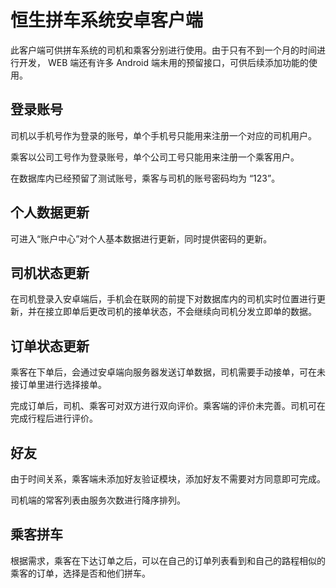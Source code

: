 # 恒生拼车系统安卓客户端
此客户端可供拼车系统的司机和乘客分别进行使用。由于只有不到一个月的时间进行开发， WEB 端还有许多 Android 端未用的预留接口，可供后续添加功能的使用。

## 登录账号
司机以手机号作为登录的账号，单个手机号只能用来注册一个对应的司机用户。

乘客以公司工号作为登录账号，单个公司工号只能用来注册一个乘客用户。

在数据库内已经预留了测试账号，乘客与司机的账号密码均为 “123”。

## 个人数据更新
可进入“账户中心”对个人基本数据进行更新，同时提供密码的更新。

## 司机状态更新
在司机登录入安卓端后，手机会在联网的前提下对数据库内的司机实时位置进行更新，并在接立即单后更改司机的接单状态，不会继续向司机分发立即单的数据。

## 订单状态更新
乘客在下单后，会通过安卓端向服务器发送订单数据，司机需要手动接单，可在未接订单里进行选择接单。

完成订单后，司机、乘客可对双方进行双向评价。乘客端的评价未完善。司机可在完成行程后进行评价。

## 好友
由于时间关系，乘客端未添加好友验证模块，添加好友不需要对方同意即可完成。

司机端的常客列表由服务次数进行降序排列。

## 乘客拼车
根据需求，乘客在下达订单之后，可以在自己的订单列表看到和自己的路程相似的乘客的订单，选择是否和他们拼车。
